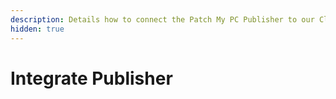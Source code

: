 ```yaml
---
description: Details how to connect the Patch My PC Publisher to our Cloud platform
hidden: true
---
```


# Integrate Publisher

